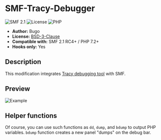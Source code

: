 # SMF-Tracy-Debugger
![SMF 2.1](https://img.shields.io/badge/SMF-2.1-ed6033.svg?style=flat)
![License](https://img.shields.io/github/license/dragomano/smf-tracy-debugger)
![PHP](https://img.shields.io/badge/PHP-^7.2-blue.svg?style=flat)

* **Author:** Bugo
* **License:** [BSD-3-Clause](https://github.com/dragomano/VarDumper-for-SMF/blob/main/LICENSE)
* **Compatible with:** SMF 2.1 RC4+ / PHP 7.2+
* **Hooks only:** Yes

## Description
This modification integrates [Tracy debugging tool](https://tracy.nette.org/en/) with SMF.

## Preview
![Example](https://user-images.githubusercontent.com/229402/150298008-25713d98-087e-4b21-9735-1105f97282a9.png)

## Helper functions
Of course, you can use such functions as `dd`, `dump`, and `bdump` to output PHP variables. `bdump` function creates a new panel "dumps" on the debug bar.
